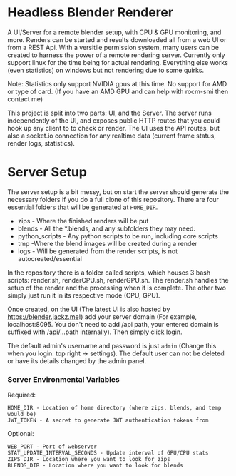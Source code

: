 
# Headless Blender Renderer

A UI/Server for a remote blender setup, with CPU &amp; GPU monitoring, and more. Renders can be started and results downloaded all from a web UI or from a REST Api. With a versitile permission system, many users can be created to harness the power of a remote rendering server.
Currently only support linux for the time being for actual rendering. Everything else works (even statistics) on windows but not rendering due to some quirks.

Note: Statistics only support NVIDIA gpus at this time. No support for AMD or type of card.
(If you have an AMD GPU and can help with rocm-smi then contact me)

This project is split into two parts: UI, and the Server.
The server runs independently of the UI, and exposes public HTTP routes that you could hook up any client to to check or render.
The UI uses the API routes, but also a socket.io connection for any realtime data (current frame status, render logs, statistics). 

# Server Setup

The server setup is a bit messy, but on start the server should generate the necessary folders if you do a full clone of this repository.
There are four essential folders that will be generated at `HOME_DIR`.
* zips - Where the finished renders will be put
* blends - All the *.blends, and any subfolders they may need.
* python_scripts - Any python scripts to be run, including core scripts
* tmp -Where the blend images will be created during a render
* logs - Will be generated from the render scripts, is not autocreated/essential

In the repository there is a folder called scripts, which houses 3 bash scripts: render.sh, renderCPU.sh, renderGPU.sh.
The render.sh handles the setup of the render and the processing when it is complete. The other two simply just run it in its respective mode (CPU, GPU).

Once created, on the UI (The latest UI is also hosted by https://blender.jackz.me!) add your server domain (For example, localhost:8095. You don't need to add /api path, your entered domain is suffixed with /api/...path internally). Then simply click login.

The default admin's username and password is just `admin` (Change this when you login: top right -> settings). The default user can not be deleted or have its details changed by the admin panel.

### Server Environmental Variables

Required:

```env
HOME_DIR - Location of home directory (where zips, blends, and temp would be)
JWT_TOKEN - A secret to generate JWT authentication tokens from
```

Optional:

```env
WEB_PORT - Port of webserver
STAT_UPDATE_INTERVAL_SECONDS - Update interval of GPU/CPU stats
ZIPS_DIR - Location where you want to look for zips
BLENDS_DIR - Location where you want to look for blends
```
